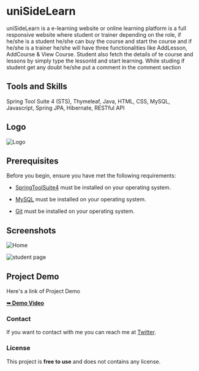 # uniSideLearn

uniSideLearn is a e-learning website or online learning platform is a full responsive website where student or trainer depending on the role, if he/she is a student he/she can buy the course and start the course and if he/she is a trainer he/she will have three functionalities like AddLesson, AddCourse & View Course. Student also fetch the details of te course and lessons by simply type the lessonId and start learning. While studing if student get any doubt he/she put a comment in the comment section


## Tools and Skills

Spring Tool Suite 4 (STS), Thymeleaf, Java, HTML, CSS, MySQL, Javascript, Spring JPA, Hibernate, RESTful API

## Logo

![Logo](https://github.com/feelgoodn/uniSideLearnDemo/assets/91526247/b130239c-f4d3-4d7c-83c4-bb2c3e9d4b1c)


## Prerequisites

Before you begin, ensure you have met the following requirements:

* [SpringToolSuite4](https://spring.io/tools/ "Download STS" )     must be installed on your operating system.

* [MySQL](https://dev.mysql.com/downloads/installer/")  must be installed on your operating system.

* [Git](https://git-scm.com/downloads "Download Git") must be installed on your operating system.



  


## Screenshots

![Home](https://github.com/feelgoodn/uniSideLearnDemo/assets/91526247/be88463b-7756-4710-930e-50af6b9e35d3)

![student page](https://github.com/feelgoodn/uniSideLearnDemo/assets/91526247/c84ac18a-0c4b-49bc-a030-43ef2b024d48)



## Project Demo

   Here's a link of Project Demo
 
  <a href="https://www.youtube.com/watch?v=3Y52s0x7mJ0"><strong>➥ Demo Video</strong></a>



### Contact

If you want to contact with me you can reach me at [Twitter](https://twitter.com/nikhilkothale98).

### License

This project is **free to use** and does not contains any license.
